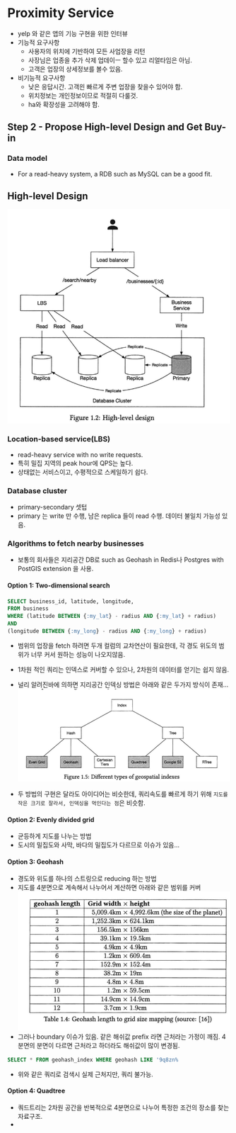 # Proximity Service

- yelp 와 같은 앱의 기능 구현을 위한 인터뷰
- 기능적 요구사항
	- 사용자의 위치에 기반하여 모든 사업장을 리턴
	- 사장님은 업종을 추가 삭제 업데이ㅡ 할수 있고 리얼타임은 아님.
	- 고객은 업장의 상세정보를 볼수 있음.
- 비기능적 요구사항 
	- 낮은 응답시간. 고객읜 빠르게 주변 업장을 찾을수 있어야 함.
	- 위치정보는 개인정보이므로 적절히 다룰것.
	- ha와 확장성을 고려해야 함. 

## Step 2 - Propose High-level Design and Get Buy-in

### Data model
- For a read-heavy system, a RDB such as MySQL can be a good fit. 

## High-level Design
![image](./high-level-design.png)

### Location-based service(LBS)
- read-heavy service with no write requests. 
- 특히 밀집 지역의 peak hour에 QPS는 높다.
- 상태없는 서비스이고, 수평적으로 스케일하기 쉽다.

### Database cluster
- primary-secondary 셋텁 
- primary 는 write 만 수행, 남은 replica 들이 read 수행. 데이터 불일치 가능성 있음.

### Algorithms to fetch nearby businesses
- 보통의 회사들은 지리공간 DB로 such as Geohash in Redis나  Postgres with PostGIS extension 을 사용.

#### Option 1: Two-dimensional search
```SQL
SELECT business_id, latitude, longitude,
FROM business
WHERE (latitude BETWEEN {:my_lat} - radius AND {:my_lat} + radius)
AND
(longitude BETWEEN {:my_long} - radius AND {:my_long} + radius) 
```
- 범위의 업장을 fetch 하려면 두개 컬럼의 교차연산이 필요한데, 각 경도 위도의 범위가 너무 커서 원하는 성능이 나오지않음. 

- 1차원 적인 쿼리는 인덱스로 커버할 수 있으나, 2차원의 데이터를 얻기는 쉽지 않음.

- 널리 알려진바에 의하면 지리공간 인덱싱 방법은 아래와 같은 두가지 방식이 존재...   
![different-types-of-geospatial-indexes.png](different-types-of-geospatial-indexes.png)

- 두 방법의 구현은 달라도 아이디어는 비슷한데, 쿼리속도를 빠르게 하기 위해 `지도를 작은 크기로 잘라서, 인덱싱을 먹인다는 점`은 비슷함.

#### Option 2: Evenly divided grid
- 균등하게 지도를 나누는 방법
- 도시의 밀집도와 사막, 바다의 밀집도가 다르므로 이슈가 있음...

#### Option 3: Geohash
- 경도와 위도를 하나의 스트링으로 reducing 하는 방법
- 지도를 4분면으로 계속해서 나누어서 계산하면 아래와 같은 범위를 커버
![geohash-length-to-grid-size-mapping](./geohash-length-to-grid-size-mapping.png)
- 그러나 boundary 이슈가 있음. 같은 해쉬값 prefix 라면 근처라는 가정이 깨짐. 4분면의 분면이 다르면 근처라고 하더라도 해쉬값이 많이 변경됨.
```SQL
SELECT * FROM geohash_index WHERE geohash LIKE '9q8zn% 
```
- 위와 같은 쿼리로 검색시 실제 근처지만, 쿼리 불가능.



#### Option 4: Quadtree
- 쿼드트리는 2차원 공간을 반복적으로 4분면으로 나누어 특정한 조건의 장소를 찾는 자료구조.
- 




